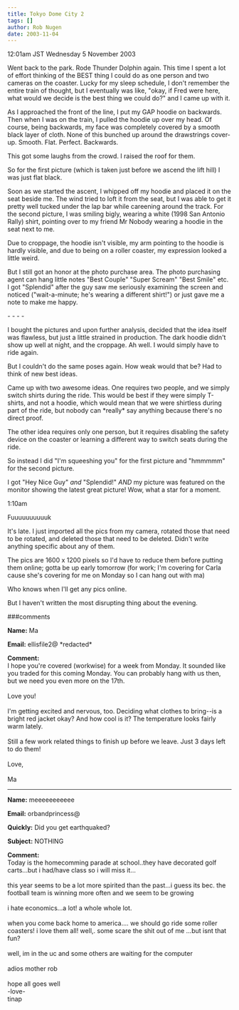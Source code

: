 ```yaml
---
title: Tokyo Dome City 2
tags: []
author: Rob Nugen
date: 2003-11-04
---
```


<p class=date>12:01am JST Wednesday 5 November 2003</p>

<p>Went back to the park.  Rode Thunder Dolphin again.  This time I
spent a lot of effort thinking of the BEST thing I could do as one
person and two cameras on the coaster.  Lucky for my sleep schedule, I
don't remember the entire train of thought, but I eventually was like,
"okay, if Fred were here, what would we decide is the best thing we
could do?"  and I came up with it.</p>

<p>As I approached the front of the line, I put my GAP hoodie on
backwards.  Then when I was on the train, I pulled the hoodie up over
my head.  Of course, being backwards, my face was completely covered
by a smooth black layer of cloth.  None of this bunched up around the
drawstrings cover-up.  Smooth.  Flat.  Perfect.  Backwards.</p>

<p>This got some laughs from the crowd.  I raised the roof for them.</p>

<p>So for the first picture (which is taken just before we
ascend the lift hill) I was just flat black.</p>

<p>Soon as we started the ascent, I whipped off my hoodie and placed
it on the seat beside me.  The wind tried to loft it from the seat,
but I was able to get it pretty well tucked under the lap bar while
careening around the track.  For the second picture, I was smiling
bigly, wearing a white (1998 San Antonio Rally) shirt, pointing over
to my friend Mr Nobody wearing a hoodie in the seat next to me.</p>

<p>Due to croppage, the hoodie isn't visible, my arm pointing to the
hoodie is hardly visible, and due to being on a roller coaster, my
expression looked a little weird.</p>

<p>But I still got an honor at the photo purchase area.  The photo
purchasing agent can hang little notes "Best Couple" "Super Scream"
"Best Smile" etc.  I got "Splendid" after the guy saw me seriously
examining the screen and noticed ("wait-a-minute; he's wearing a
different shirt!") or just gave me a note to make me happy.</p>

<p>- - - -</p>

<p>I bought the pictures and upon further analysis, decided that the
idea itself was flawless, but just a little strained in production.
The dark hoodie didn't show up well at night, and the croppage.  Ah
well.   I would simply have to ride again.</p>

<p>But I couldn't do the same poses again.  How weak would that be?
Had to think of new best ideas.</p>

<p>Came up with two awesome ideas.  One requires two people, and we
simply switch shirts during the ride.  This would be best if they were
simply T-shirts, and not a hoodie, which would mean that we were
shirtless during part of the ride, but nobody can *really* say
anything because there's no direct proof.</p>

<p>The other idea requires only one person, but it requires disabling
the safety device on the coaster or learning a different way to switch
seats during the ride.</p>

<p>So instead I did "I'm squeeshing you" for the first picture and
"hmmmmm" for the second picture.</p>

<p>I got "Hey Nice Guy" <em>and</em> "Splendid!" <em>AND</em> my
picture was featured on the monitor showing the latest great picture!
Wow, what a star for a moment.</p>


<p class=date>1:10am</p>

<p>Fuuuuuuuuuuk</p>

<p>It's late.  I just imported all the pics from my camera, rotated
those that need to be rotated, and deleted those that need to be
deleted.  Didn't write anything specific about any of them.</p>

<p>The pics are 1600 x 1200 pixels so I'd have to reduce them before
putting them online; gotta be up early tomorrow (for work; I'm
covering for Carla cause she's covering for me on Monday so I can hang
out with ma)</p>

<p>Who knows when I'll get any pics online.</p>

<p>But I haven't written the most disrupting thing about the evening.</p>


###comments

<p><b>Name:</b> Ma

<p><b>Email:</b> ellisfile2@ *redacted*

<p><b>Comment:</b>
<br>I hope you're covered (workwise) for a week from Monday. It sounded like you traded for this coming Monday. You can probably hang with us then, but we need you even more on the 17th.<br>
<br>
Love you!<br>
<br>
I'm getting excited and nervous, too. Deciding what clothes to bring--is a bright red jacket okay? And how cool is it? The temperature looks fairly warm lately.<br>
<br>
Still a few work related things to finish up before we leave. Just 3 days left to do them!<br>
<br>
Love,<br>
<br>
Ma

<p><hr></p>


<p><b>Name:</b> meeeeeeeeeee

<p><b>Email:</b> orbandprincess@

<p><b>Quickly:</b> Did you get earthquaked?

<p><b>Subject:</b> NOTHING

<p><b>Comment:</b>
<br>Today is the homecomming parade at school..they have decorated golf carts...but i had/have class so i will miss it...<br>
<br>
this year seems to be a lot more spirited than the past...i guess its bec. the football team is winning more often and we seem to be growing<br>
<br>
i hate economics...a lot!  a whole whole lot.<br>
<br>
when you come back home to america.... we should go ride some roller coasters!  i love them all!  well,. some scare the shit out of me ...but isnt that fun?<br>
<br>
well, im in the uc and some others are waiting for the computer<br>
<br>
adios mother rob<br>
<br>
hope all goes well<br>
-love- <br>
tinap

